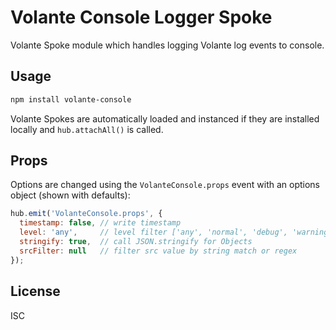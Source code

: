 # Volante Console Logger Spoke

Volante Spoke module which handles logging Volante log events to console.

## Usage

```bash
npm install volante-console
```

Volante Spokes are automatically loaded and instanced if they are installed locally and `hub.attachAll()` is called.

## Props

Options are changed using the `VolanteConsole.props` event with an options object (shown with defaults):

```js
hub.emit('VolanteConsole.props', {
  timestamp: false, // write timestamp
  level: 'any',     // level filter ['any', 'normal', 'debug', 'warning', 'error']
  stringify: true,  // call JSON.stringify for Objects
  srcFilter: null   // filter src value by string match or regex
});
```

## License

ISC